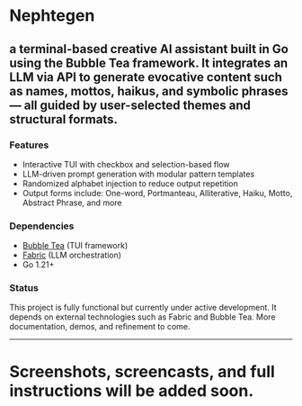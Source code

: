 # Nephtegen

## a terminal-based creative AI assistant built in Go using the Bubble Tea framework. It integrates an LLM via API to generate evocative content such as names, mottos, haikus, and symbolic phrases — all guided by user-selected themes and structural formats.

### Features

- Interactive TUI with checkbox and selection-based flow
- LLM-driven prompt generation with modular pattern templates
- Randomized alphabet injection to reduce output repetition
- Output forms include: One-word, Portmanteau, Alliterative, Haiku, Motto, Abstract Phrase, and more

### Dependencies

- [Bubble Tea](https://github.com/charmbracelet/bubbletea) (TUI framework)
- [Fabric](https://github.com/your-fabric-link) (LLM orchestration)
- Go 1.21+

### Status

This project is fully functional but currently under active development. It depends on external technologies such as Fabric and Bubble Tea. More documentation, demos, and refinement to come.

---

# Screenshots, screencasts, and full instructions will be added soon.

